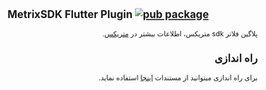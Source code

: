 
## MetrixSDK Flutter Plugin [![pub package](https://img.shields.io/pub/v/metrix.svg)](https://pub.dartlang.org/packages/metrix)

<div dir="rtl">
  
پلاگین فلاتر sdk متریکس، اطلاعات بیشتر در [متریکس](https://metrix.ir).
  

<h2>راه اندازی</h2>

برای راه اندازی میتوانید از مستندات [اینجا](https://metrix.ir/docs/sdk/flutter) استفاده نماید. 

</div>
